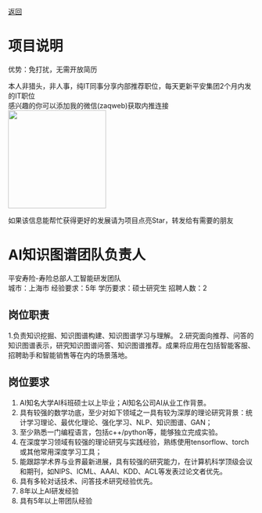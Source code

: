 [返回](../../)

# 项目说明

优势：免打扰，无需开放简历

本人非猎头，非人事，纯IT同事分享内部推荐职位，每天更新平安集团2个月内发的IT职位  
感兴趣的你可以添加我的微信(zaqweb)获取内推连接  
<img src="https://github.com/zaqweb/PA-IT-JOBS/blob/master/WechatICode.jpeg"  height="200" width="200">

如果该信息能帮忙获得更好的发展请为项目点亮Star，转发给有需要的朋友

# AI知识图谱团队负责人
平安寿险-寿险总部人工智能研发团队  
城市：上海市 经验要求：5年 学历要求：硕士研究生  招聘人数：2

## 岗位职责
1.负责知识挖掘、知识图谱构建、知识图谱学习与理解。
2.研究面向推荐、问答的知识图谱表示，研究知识图谱问答、知识图谱推荐。成果将应用在包括智能客服、招聘助手和智能销售等在内的场景落地。

## 岗位要求
1. AI知名大学AI科班硕士以上毕业；AI知名公司AI从业工作背景。
2. 具有较强的数学功底，至少对如下领域之一具有较为深厚的理论研究背景：统计学习理论、最优化理论、强化学习、NLP、知识图谱、GAN；
3. 至少熟悉一门编程语言，包括c++/python等，能够独立完成实验。
4. 在深度学习领域有较强的理论研究与实践经验，熟练使用tensorflow、torch或其他常用深度学习工具；
5. 能跟踪学术界与业界最新进展，具有较强的研究能力，在计算机科学顶级会议和期刊，如NIPS、ICML、AAAI、KDD、ACL等发表过论文者优先。
6. 具有多轮对话技术、问答技术研究经验优先。
7. 8年以上AI研发经验 
8. 具有5年以上带团队经验




